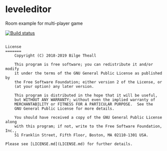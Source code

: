 # leveleditor
Room example for multi-player game

[![Build status](https://ci.appveyor.com/api/projects/status/11i6c2gx2i22bkoe?svg=true)](https://ci.appveyor.com/project/theall68665/room)

```

License
=======
    Copyright (C) 2018-2019 Bilge Theall

    This program is free software; you can redistribute it and/or modify
    it under the terms of the GNU General Public License as published by
    the Free Software Foundation; either version 2 of the License, or
    (at your option) any later version.

    This program is distributed in the hope that it will be useful,
    but WITHOUT ANY WARRANTY; without even the implied warranty of
    MERCHANTABILITY or FITNESS FOR A PARTICULAR PURPOSE.  See the
    GNU General Public License for more details.

    You should have received a copy of the GNU General Public License along
    with this program; if not, write to the Free Software Foundation, Inc.,
    51 Franklin Street, Fifth Floor, Boston, MA 02110-1301 USA.

Please see [LICENSE.md](LICENSE.md) for further details.